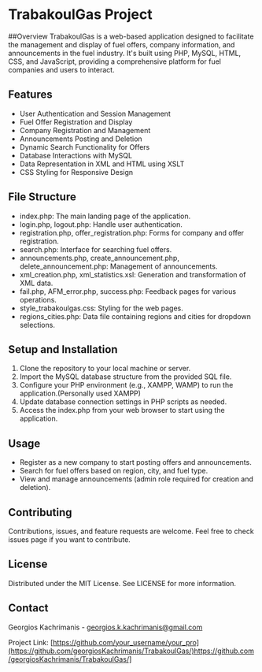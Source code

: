 # TrabakoulGas Project

##Overview
TrabakoulGas is a web-based application designed to facilitate the management and display of fuel offers, company information, and announcements in the fuel industry. It's built using PHP, MySQL, HTML, CSS, and JavaScript, providing a comprehensive platform for fuel companies and users to interact.

## Features
- User Authentication and Session Management
- Fuel Offer Registration and Display
- Company Registration and Management
- Announcements Posting and Deletion
- Dynamic Search Functionality for Offers
- Database Interactions with MySQL
- Data Representation in XML and HTML using XSLT
- CSS Styling for Responsive Design

## File Structure
- index.php: The main landing page of the application.
- login.php, logout.php: Handle user authentication.
- registration.php, offer_registration.php: Forms for company and offer registration.
- search.php: Interface for searching fuel offers.
- announcements.php, create_announcement.php, delete_announcement.php: Management of announcements.
- xml_creation.php, xml_statistics.xsl: Generation and transformation of XML data.
- fail.php, AFM_error.php, success.php: Feedback pages for various operations.
- style_trabakoulgas.css: Styling for the web pages.
- regions_cities.php: Data file containing regions and cities for dropdown selections.

## Setup and Installation
1. Clone the repository to your local machine or server.
2. Import the MySQL database structure from the provided SQL file.
3. Configure your PHP environment (e.g., XAMPP, WAMP) to run the application.(Personally used XAMPP)
4. Update database connection settings in PHP scripts as needed.
5. Access the index.php from your web browser to start using the application.

## Usage

- Register as a new company to start posting offers and announcements.
- Search for fuel offers based on region, city, and fuel type.
- View and manage announcements (admin role required for creation and deletion).


## Contributing
Contributions, issues, and feature requests are welcome. Feel free to check issues page if you want to contribute.

## License
Distributed under the MIT License. See LICENSE for more information.

## Contact
Georgios Kachrimanis - georgios.k.kachrimanis@gmail.com

Project Link: [https://github.com/your_username/your_pro](https://github.com/georgiosKachrimanis/TrabakoulGas/)https://github.com/georgiosKachrimanis/TrabakoulGas/]

